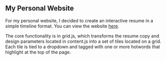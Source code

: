 ## My Personal Website

For my personal website, I decided to create an interactive resume in a simple timeline format. You can view the website [here](http://nikhilsrivastava.com).

The core functionality is in grid.js, which transforms the resume copy and design parameters located in content.js into a set of tiles located on a grid. Each tile is tied to a dropdown and tagged with one or more hotwords that highlight at the top of the page.

